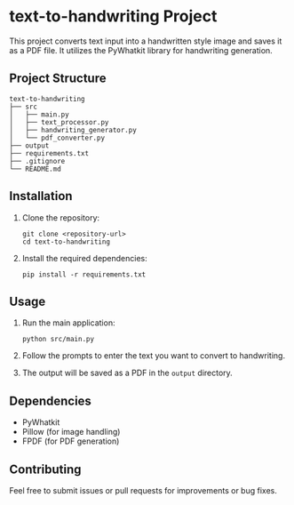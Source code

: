 # text-to-handwriting Project

This project converts text input into a handwritten style image and saves it as a PDF file. It utilizes the PyWhatkit library for handwriting generation.

## Project Structure

```
text-to-handwriting
├── src
│   ├── main.py
│   ├── text_processor.py
│   ├── handwriting_generator.py
│   └── pdf_converter.py
├── output
├── requirements.txt
├── .gitignore
└── README.md
```

## Installation

1. Clone the repository:
   ```
   git clone <repository-url>
   cd text-to-handwriting
   ```

2. Install the required dependencies:
   ```
   pip install -r requirements.txt
   ```

## Usage

1. Run the main application:
   ```
   python src/main.py
   ```

2. Follow the prompts to enter the text you want to convert to handwriting.

3. The output will be saved as a PDF in the `output` directory.

## Dependencies

- PyWhatkit
- Pillow (for image handling)
- FPDF (for PDF generation)

## Contributing

Feel free to submit issues or pull requests for improvements or bug fixes.